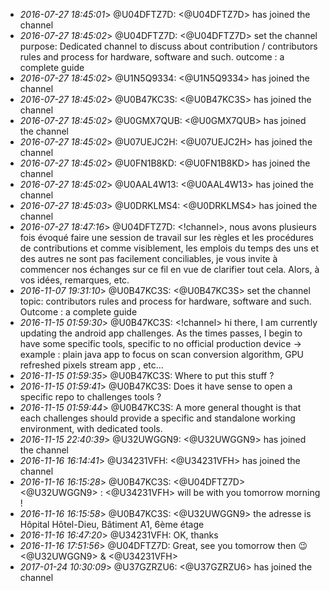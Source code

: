 * _2016-07-27 18:45:01_> @U04DFTZ7D: <@U04DFTZ7D> has joined the channel
* _2016-07-27 18:45:02_> @U04DFTZ7D: <@U04DFTZ7D> set the channel purpose: Dedicated channel to discuss about contribution / contributors rules and process for hardware, software and such. outcome : a complete guide
* _2016-07-27 18:45:02_> @U1N5Q9334: <@U1N5Q9334> has joined the channel
* _2016-07-27 18:45:02_> @U0B47KC3S: <@U0B47KC3S> has joined the channel
* _2016-07-27 18:45:02_> @U0GMX7QUB: <@U0GMX7QUB> has joined the channel
* _2016-07-27 18:45:02_> @U07UEJC2H: <@U07UEJC2H> has joined the channel
* _2016-07-27 18:45:02_> @U0FN1B8KD: <@U0FN1B8KD> has joined the channel
* _2016-07-27 18:45:02_> @U0AAL4W13: <@U0AAL4W13> has joined the channel
* _2016-07-27 18:45:03_> @U0DRKLMS4: <@U0DRKLMS4> has joined the channel
* _2016-07-27 18:47:16_> @U04DFTZ7D: <!channel>, nous avons plusieurs fois évoqué faire une session de travail sur les règles et les procédures de contributions et comme visiblement, les emplois du temps des uns et des autres ne sont pas facilement conciliables, je vous invite à commencer nos échanges sur ce fil en vue de clarifier tout cela. Alors, à vos idées, remarques, etc.
* _2016-11-07 19:31:10_> @U0B47KC3S: <@U0B47KC3S> set the channel topic: contributors rules and process for hardware, software and such. Outcome : a complete guide
* _2016-11-15 01:59:30_> @U0B47KC3S: <!channel> hi there, I am currently updating the android app challenges. As the times passes, I begin to have some specific tools, specific to no official production device -&gt; example : plain java app to focus on scan conversion algorithm, GPU refreshed pixels stream app , etc…
* _2016-11-15 01:59:35_> @U0B47KC3S: Where to put this stuff  ?
* _2016-11-15 01:59:41_> @U0B47KC3S: Does it have sense to open a specific repo to challenges tools ?
* _2016-11-15 01:59:44_> @U0B47KC3S: A more general thought is that each challenges should provide a specific and standalone working environment, with dedicated tools.
* _2016-11-15 22:40:39_> @U32UWGGN9: <@U32UWGGN9> has joined the channel
* _2016-11-16 16:14:41_> @U34231VFH: <@U34231VFH> has joined the channel
* _2016-11-16 16:15:28_> @U0B47KC3S: <@U04DFTZ7D> <@U32UWGGN9> : <@U34231VFH> will be with you tomorrow morning !
* _2016-11-16 16:15:58_> @U0B47KC3S: <@U32UWGGN9> the adresse is Hôpital Hôtel-Dieu, Bâtiment A1, 6ème étage
* _2016-11-16 16:47:20_> @U34231VFH: OK, thanks 
* _2016-11-16 17:51:56_> @U04DFTZ7D: Great, see you tomorrow then :wink: <@U32UWGGN9> &amp; <@U34231VFH>
* _2017-01-24 10:30:09_> @U37GZRZU6: <@U37GZRZU6> has joined the channel
